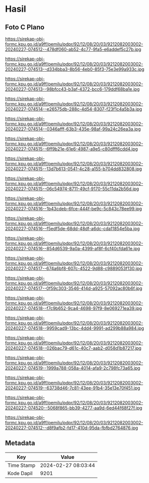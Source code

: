 # Hasil

## Foto C Plano

https://sirekap-obj-formc.kpu.go.id/a9ff/pemilu/pdpr/92/12/08/20/03/9212082003002-20240227-074512--478df060-ab52-4c77-9fa5-e6addef5c27b.jpg

https://sirekap-obj-formc.kpu.go.id/a9ff/pemilu/pdpr/92/12/08/20/03/9212082003002-20240227-074513--d334bba3-8b56-4eb0-85f3-75e3e99a933c.jpg

https://sirekap-obj-formc.kpu.go.id/a9ff/pemilu/pdpr/92/12/08/20/03/9212082003002-20240227-074513--98bfcc43-b3af-4372-bcc6-179ddf68ba1e.jpg

https://sirekap-obj-formc.kpu.go.id/a9ff/pemilu/pdpr/92/12/08/20/03/9212082003002-20240227-074514--e26575db-288c-4d54-8307-f23f1c4a5b3a.jpg

https://sirekap-obj-formc.kpu.go.id/a9ff/pemilu/pdpr/92/12/08/20/03/9212082003002-20240227-074514--0346afff-63b3-435e-98af-99a24c26ea3a.jpg

https://sirekap-obj-formc.kpu.go.id/a9ff/pemilu/pdpr/92/12/08/20/03/9212082003002-20240227-074515--6ff9b21e-61e6-4987-a9e5-c80dfff6cdd4.jpg

https://sirekap-obj-formc.kpu.go.id/a9ff/pemilu/pdpr/92/12/08/20/03/9212082003002-20240227-074515--13d7b613-0541-4c28-a155-b704dd832808.jpg

https://sirekap-obj-formc.kpu.go.id/a9ff/pemilu/pdpr/92/12/08/20/03/9212082003002-20240227-074515--06c54974-8711-49cf-9170-55c11da2b56d.jpg

https://sirekap-obj-formc.kpu.go.id/a9ff/pemilu/pdpr/92/12/08/20/03/9212082003002-20240227-074516--1b43cdeb-6fce-444f-be9c-5c843c78ee99.jpg

https://sirekap-obj-formc.kpu.go.id/a9ff/pemilu/pdpr/92/12/08/20/03/9212082003002-20240227-074516--f5edf5de-68dd-48df-a6dc-cda11854e5ba.jpg

https://sirekap-obj-formc.kpu.go.id/a9ff/pemilu/pdpr/92/12/08/20/03/9212082003002-20240227-074516--854d6539-9a0a-4399-af8f-6cf40cfda61e.jpg

https://sirekap-obj-formc.kpu.go.id/a9ff/pemilu/pdpr/92/12/08/20/03/9212082003002-20240227-074517--674a6bf8-607c-4522-9d88-c9889053f130.jpg

https://sirekap-obj-formc.kpu.go.id/a9ff/pemilu/pdpr/92/12/08/20/03/9212082003002-20240227-074517--0f59c303-3546-414d-a925-57092ac80b6f.jpg

https://sirekap-obj-formc.kpu.go.id/a9ff/pemilu/pdpr/92/12/08/20/03/9212082003002-20240227-074518--f7c9b652-9ca4-4698-97f9-8e069271ea39.jpg

https://sirekap-obj-formc.kpu.go.id/a9ff/pemilu/pdpr/92/12/08/20/03/9212082003002-20240227-074518--9959cad9-13bc-4dd4-9991-ad299b88a984.jpg

https://sirekap-obj-formc.kpu.go.id/a9ff/pemilu/pdpr/92/12/08/20/03/9212082003002-20240227-074518--026bac79-d61c-40c7-aab2-d058d1b87217.jpg

https://sirekap-obj-formc.kpu.go.id/a9ff/pemilu/pdpr/92/12/08/20/03/9212082003002-20240227-074519--1999a788-058a-4014-afa9-2c798fc73a65.jpg

https://sirekap-obj-formc.kpu.go.id/a9ff/pemilu/pdpr/92/12/08/20/03/9212082003002-20240227-074519--63738d46-7c81-43ee-91b4-35e13e70f451.jpg

https://sirekap-obj-formc.kpu.go.id/a9ff/pemilu/pdpr/92/12/08/20/03/9212082003002-20240227-074520--5068f865-bb39-4277-aa9d-6ed44f68f27f.jpg

https://sirekap-obj-formc.kpu.go.id/a9ff/pemilu/pdpr/92/12/08/20/03/9212082003002-20240227-074512--d8f9afb2-fd17-410d-95da-fbfbd2764876.jpg


## Metadata

| Key        | Value               |
| ---------- | ------------------- |
| Time Stamp | 2024-02-27 08:03:44 |
| Kode Dapil | 9201                |



